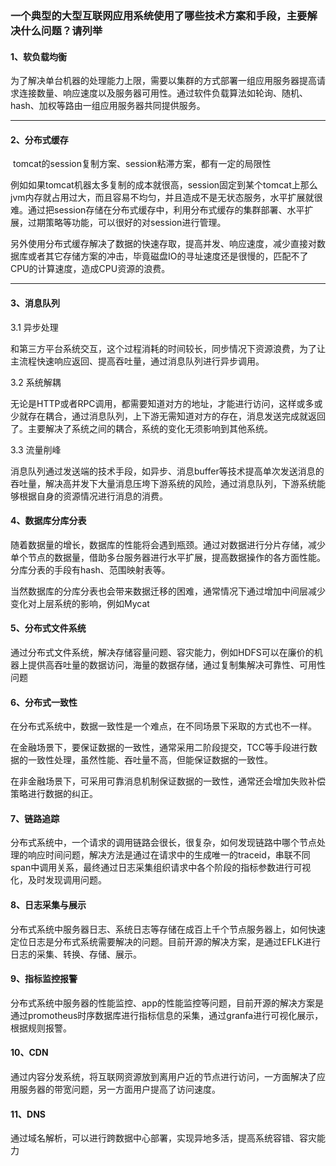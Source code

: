 ### 一个典型的大型互联网应用系统使用了哪些技术方案和手段，主要解决什么问题？请列举

#### 1、软负载均衡

​       为了解决单台机器的处理能力上限，需要以集群的方式部署一组应用服务器提高请求连接数量、响应速度以及服务器可用性。通过软件负载算法如轮询、随机、hash、加权等路由一组应用服务器共同提供服务。

------

#### 2、分布式缓存

​		tomcat的session复制方案、session粘滞方案，都有一定的局限性

​		例如如果tomcat机器太多复制的成本就很高，session固定到某个tomcat上那么jvm内存就占用过大，而且容易不均匀，并且造成不是无状态服务，水平扩展就很难。通过把session存储在分布式缓存中，利用分布式缓存的集群部署、水平扩展，过期策略等功能，可以很好的对session进行管理。

​		另外使用分布式缓存解决了数据的快速存取，提高并发、响应速度，减少直接对数据库或者其它存储方案的冲击，毕竟磁盘IO的寻址速度还是很慢的，匹配不了CPU的计算速度，造成CPU资源的浪费。

------

#### 3、消息队列

3.1 异步处理

​		和第三方平台系统交互，这个过程消耗的时间较长，同步情况下资源浪费，为了让主流程快速响应返回、提高吞吐量，通过消息队列进行异步调用。

3.2 系统解耦

​		无论是HTTP或者RPC调用，都需要知道对方的地址，才能进行访问，这样或多或少就存在耦合，通过消息队列，上下游无需知道对方的存在，消息发送完成就返回了。主要解决了系统之间的耦合，系统的变化无须影响到其他系统。

3.3 流量削峰

​		消息队列通过发送端的技术手段，如异步、消息buffer等技术提高单次发送消息的吞吐量，解决高并发下大量消息压垮下游系统的风险，通过消息队列，下游系统能够根据自身的资源情况进行消息的消费。

#### 4、数据库分库分表

​		随着数据量的增长，数据库的性能将会遇到瓶颈。通过对数据进行分片存储，减少单个节点的数据量，借助多台服务器进行水平扩展，提高数据操作的各方面性能。分库分表的手段有hash、范围映射表等。

​		当然数据库的分库分表也会带来数据迁移的困难，通常情况下通过增加中间层减少变化对上层系统的影响，例如Mycat



#### 5、分布式文件系统

​		通过分布式文件系统，解决存储容量问题、容灾能力，例如HDFS可以在廉价的机器上提供高吞吐量的数据访问，海量的数据存储，通过复制集解决可靠性、可用性问题

#### 6、分布式一致性

​		在分布式系统中，数据一致性是一个难点，在不同场景下采取的方式也不一样。

​		在金融场景下，要保证数据的一致性，通常采用二阶段提交，TCC等手段进行数据的一致性处理，虽然性能、吞吐量不高，但能保证数据的一致性。

​		在非金融场景下，可采用可靠消息机制保证数据的一致性，通常还会增加失败补偿策略进行数据的纠正。

#### 7、链路追踪

​		分布式系统中，一个请求的调用链路会很长，很复杂，如何发现链路中哪个节点处理的响应时间问题，解决方法是通过在请求中的生成唯一的traceid，串联不同span中调用关系，最终通过日志采集组织请求中各个阶段的指标参数进行可视化，及时发现调用问题。

#### 8、日志采集与展示

​		分布式系统中服务器日志、系统日志等存储在成百上千个节点服务器上，如何快速定位日志是分布式系统需要解决的问题。目前开源的解决方案，是通过EFLK进行日志的采集、转换、存储、展示。

#### 9、指标监控报警

​		分布式系统中服务器的性能监控、app的性能监控等问题，目前开源的解决方案是通过promotheus时序数据库进行指标信息的采集，通过granfa进行可视化展示，根据规则报警。

#### 10、CDN

​		通过内容分发系统，将互联网资源放到离用户近的节点进行访问，一方面解决了应用服务器的带宽问题，另一方面用户提高了访问速度。

#### 11、DNS

​		通过域名解析，可以进行跨数据中心部署，实现异地多活，提高系统容错、容灾能力

